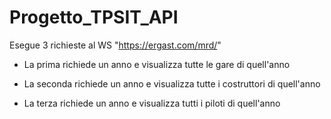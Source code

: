 # Progetto_TPSIT_API


Esegue 3 richieste al WS "https://ergast.com/mrd/"

- La prima richiede un anno e visualizza tutte le gare di quell'anno

- La seconda richiede un anno e visualizza tutte i costruttori di quell'anno

- La terza richiede un anno e visualizza tutti i piloti di quell'anno
